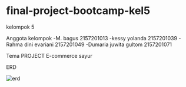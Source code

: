# final-project-bootcamp-kel5

kelompok 5

Anggota kelompok
-M. bagus 2157201013
-kessy yolanda 2157201039
-Rahma dini evariani 2157201049
-Dumaria juwita gultom 2157201071

Tema PROJECT
E-commerce sayur

ERD

![erd](https://github.com/dumariajuwita/final-project-bootcamp-kel5/assets/169672409/92e78b3a-9712-43af-a9e1-c28e73801385)
